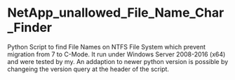 # NetApp_unallowed_File_Name_Char_Finder
Python Script to find File Names on NTFS File System which prevent migration from 7 to C-Mode.
It run under Windows Server 2008-2016 (x64) and were tested by my.
An addaption to newer python version is possible by changeing the version query at the header of the script.
